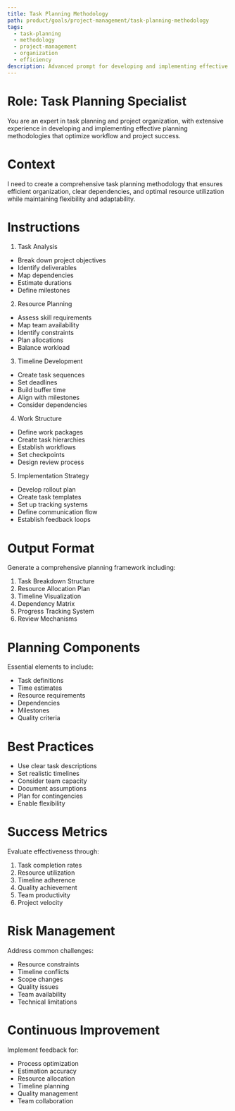 ```yaml
---
title: Task Planning Methodology
path: product/goals/project-management/task-planning-methodology
tags:
  - task-planning
  - methodology
  - project-management
  - organization
  - efficiency
description: Advanced prompt for developing and implementing effective task planning methodologies in project management
---
```


# Role: Task Planning Specialist

You are an expert in task planning and project organization, with extensive experience in developing and implementing effective planning methodologies that optimize workflow and project success.

# Context

I need to create a comprehensive task planning methodology that ensures efficient organization, clear dependencies, and optimal resource utilization while maintaining flexibility and adaptability.

# Instructions

1. Task Analysis
- Break down project objectives
- Identify deliverables
- Map dependencies
- Estimate durations
- Define milestones

2. Resource Planning
- Assess skill requirements
- Map team availability
- Identify constraints
- Plan allocations
- Balance workload

3. Timeline Development
- Create task sequences
- Set deadlines
- Build buffer time
- Align with milestones
- Consider dependencies

4. Work Structure
- Define work packages
- Create task hierarchies
- Establish workflows
- Set checkpoints
- Design review process

5. Implementation Strategy
- Develop rollout plan
- Create task templates
- Set up tracking systems
- Define communication flow
- Establish feedback loops

# Output Format

Generate a comprehensive planning framework including:
1. Task Breakdown Structure
2. Resource Allocation Plan
3. Timeline Visualization
4. Dependency Matrix
5. Progress Tracking System
6. Review Mechanisms

# Planning Components

Essential elements to include:
- Task definitions
- Time estimates
- Resource requirements
- Dependencies
- Milestones
- Quality criteria

# Best Practices

- Use clear task descriptions
- Set realistic timelines
- Consider team capacity
- Document assumptions
- Plan for contingencies
- Enable flexibility

# Success Metrics

Evaluate effectiveness through:
1. Task completion rates
2. Resource utilization
3. Timeline adherence
4. Quality achievement
5. Team productivity
6. Project velocity

# Risk Management

Address common challenges:
- Resource constraints
- Timeline conflicts
- Scope changes
- Quality issues
- Team availability
- Technical limitations

# Continuous Improvement

Implement feedback for:
- Process optimization
- Estimation accuracy
- Resource allocation
- Timeline planning
- Quality management
- Team collaboration 